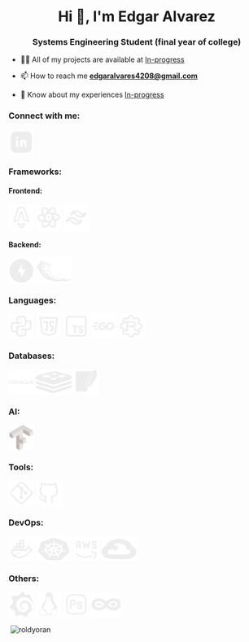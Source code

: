 <h1 align="center">Hi 👋, I'm Edgar Alvarez</h1>
<h3 align="center">Systems Engineering Student (final year of college)</h3>

- 👨‍💻 All of my projects are available at [In-progress](In-progress)

- 📫 How to reach me **edgaralvares4208@gmail.com**

- 📄 Know about my experiences [In-progress](In-progress)

<h3 align="left">Connect with me:</h3>
<p align="left">
<a href="https://linkedin.com/in/in-progress" target="blank"><img align="center" src="imgs/Linkeding.svg" alt="in-progress" height="50" width="50" /></a>
</p>


<h3 align="left">Frameworks:</h3>
<h4 align="left">Frontend:</h4>
<img align="center" src="imgs/Astro.svg" alt="Astro" height="50" width="50" />
<img align="center" src="imgs/React.svg" alt="React" height="50" width="50" />
<img align="center" src="imgs/Tailwing.svg" alt="Tailwing" height="50" width="50" />

<h4 align="left">Backend:</h4>
<img align="center" src="imgs/fastapi-svgrepo-com.svg" alt="Fastapi" height="50" width="50" />
<img align="center" src="imgs/flask-svgrepo-com.svg" alt="Flask" height="50" width="70" />


<h3 align="left">Languages:</h3>
<img align="center" src="imgs/Python.svg" alt="Python" height="50" width="50" />
<img align="center" src="imgs/Javascript.svg" alt="Javascript" height="50" width="50" />
<img align="center" src="imgs/Typescript.svg" alt="Typescript" height="50" width="50" />
<img align="center" src="imgs/Golang.svg" alt="Golang" height="50" width="50" />
<img align="center" src="imgs/Rust.svg" alt="Rust" height="50" width="50" />


<h3 align="left">Databases:</h3>
<img align="center" src="imgs/Oracle.svg" alt="Oracle" height="50" width="50" />
<img align="center" src="imgs/Redis.svg" alt="sqlite" height="50" width="70" />
<img align="center" src="imgs/SqlLite.svg" alt="sqlite" height="50" width="50" />


<h3 align="left">AI:</h3>
<img align="center" src="imgs/tensorflow-svgrepo-com.svg" alt="TensorFlow" height="50" width="50" />


<h3 align="left">Tools:</h3>
<img align="center" src="imgs/Git.svg" alt="Git" height="50" width="50" />
<img align="center" src="imgs/Github.svg" alt="Github" height="50" width="50" />

<h3 align="left">DevOps:</h3>
<img align="center" src="imgs/Docker.svg" alt="Docker" height="50" width="50" />
<img align="center" src="imgs/Kubernetes.svg" alt="Kubernetes" height="50" width="70" />
<img align="center" src="imgs/Aws.svg" alt="Aws" height="50" width="50" />
<img align="center" src="imgs/Gcp.svg" alt="Gcp" height="50" width="70" />

<h3 align="left">Others:</h3>
<img align="center" src="imgs/Grafana.svg" alt="Grafana" height="50" width="50" />
<img align="center" src="imgs/Linux.svg" alt="Linux" height="50" width="50" />
<img align="center" src="imgs/Photoshop.svg" alt="Photoshop" height="50" width="50" />
<img align="center" src="imgs/Arduino.svg" alt="Arduino" height="50" width="60" />


<p>&nbsp;<img align="center" src="https://github-readme-stats.vercel.app/api?username=roldyoran&show_icons=true&locale=en" alt="roldyoran" /></p>

